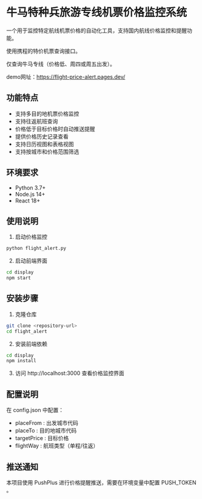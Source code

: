 # 牛马特种兵旅游专线机票价格监控系统

一个用于监控特定航线机票价格的自动化工具，支持国内航线价格监控和提醒功能。

使用携程的特价机票查询接口。

仅查询牛马专线（价格低、周四或周五出发）。

demo网址：https://flight-price-alert.pages.dev/


## 功能特点

- 支持多目的地机票价格监控
- 支持往返航班查询
- 价格低于目标价格时自动推送提醒
- 提供价格历史记录查看
- 支持日历视图和表格视图
- 支持按城市和价格范围筛选


## 环境要求

- Python 3.7+
- Node.js 14+
- React 18+

## 使用说明

1. 启动价格监控
```bash
python flight_alert.py
```

2. 启动前端界面
```bash
cd display
npm start
```

## 安装步骤

1. 克隆仓库
```bash
git clone <repository-url>
cd flight_alert
```

2. 安装前端依赖
```bash
cd display
npm install
```

3. 访问 http://localhost:3000 查看价格监控界面

## 配置说明
在 config.json 中配置：
- placeFrom : 出发城市代码
- placeTo : 目的地城市代码
- targetPrice : 目标价格
- flightWay : 航班类型（单程/往返）

## 推送通知
本项目使用 PushPlus 进行价格提醒推送，需要在环境变量中配置 PUSH_TOKEN 。